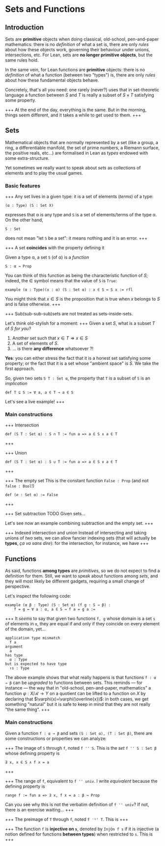# Sets and Functions

## Introduction
Sets are **primitive** objects when doing classical, old-school, pen-and-paper mathematics: there is no *definition* of what a set is, there are only *rules* about how these objects work, governing their behaviour under unions, intersections, etc. For Lean, sets are **no longer primitive objects**, but the same rules hold.


In the same vein, for Lean functions are **primitive** objects: there is no *definition* of what a function (between two "types") is, there are only *rules* about how these fundamental objects behave.

Concretely, that's all you need: one rarely (never?) uses that in set-theoretic language a function between $S$ and $T$ is really a subset of $S\times T$ satisfying some property.

+++ At the end of the day, everything is the same.
But in the morning, things seem different, and it takes a while to get used to them.
+++

## Sets

Mathematical objects that are normally represented by a set (like a group, a ring, a differentiable manifold, the set of prime numbers, a Riemann surface, the positive reals, etc...) are formalised in Lean as *types* endowed with some extra-structure.

Yet sometimes we really want to speak about *sets* as collections of elements and to play the usual games.

### Basic features

+++ Any set lives in a given type: it is a set of elements (*terms*) of a type:
```lean
(α : Type) (S : Set X)
```
expresses that α is any type and `S` is a set of elements/terms of the type α. On the other hand,
```lean
S : Set
```
does not mean "let `S` be a set": it means nothing and it is an error.
+++

+++ A set **coincides** with the property defining it

 Given a type α, a set `S` (of α) is a *function*
```lean
S : α → Prop
```
You can think of this function as being the characteristic function of $S$; indeed, the $\in$ symbol means that the value of `S` is `True`:
```lean
example (α : Type)(x : α) (S : Set α) : x ∈ S ↔ S x := rfl
```
You might think that $x \in S$ is the proposition that is true when $x$ belongs to $S$ and is false otherwise.
+++

+++ Sub(sub-sub-sub)sets are not treated as sets-inside-sets.
<br>

Let's think old-stylish for a moment:
+++ Given a set $S$, what is a subset $T$ of $S$ *for you*?
1. Another set such that $x\in T\Rightarrow x \in S$
1. A set of elements of $S$.
1. ... is there **any difference** whatsoever ?!

**Yes**: you can either stress the fact that it is a honest set satisfying some property; or the fact that it is a set whose "ambient space" is $S$. We take the first approach.

<!-- <br>
 -->
So, given two sets  `S T : Set α`, the property that `T` is a subset of `S` is an *implication*
```lean
def T ⊆ S := ∀ a, a ∈ T → a ∈ S
```
Let's see a live example!
+++

### Main constructions
+++ Intersection
```lean
def (S T : Set α) : S ∩ T := fun a => a ∈ S ∧ a ∈ T
```
+++

+++ Union
```lean
def (S T : Set α) : S ∪ T := fun a => a ∈ S ∨ a ∈ T
```
+++

+++ The empty set
This is the constant function `False : Prop` (and not `false : Bool`!)
```lean
def (∅ : Set α) := False
```
+++

+++ Set subtraction TODO
Given sets...

Let's see now an example combining subtraction and the empty set.
+++

+++ Indexed intersection and union
Instead of intersecting and taking unions of *two* sets, we can allow fancier indexing sets (that will actually be **types**, *ça va sans dire*): for the intersection, for instance, we have
+++


## Functions

As said, functions **among types** are *primitives*, so we do not expect to find a definition for them. Still, we want to speak about functions among *sets*, and they will most likely be different gadgets, requiring a small change of perspective.

Let's inspect the following code:
```lean
example (α β : Type) (S : Set α) (f g : S → β) :
    f = g ↔ ∀ a : α, a ∈ S → f a = g a :=
```
+++ It *seems* to say that given two functions `f, g` whose domain is a set `s` of elements in `α`, they are equal if and only if they coincide on every element of the domain, yet...

```
application type mismatch
  f a
argument
  a
has type
  α : Type
but is expected to have type
  ↑s : Type
```

The above example shows that what really happens is that functions `f : α → β` can be *upgraded* to functions between sets. This reminds — for instance — the way that in "old-school, pen-and-paper, mathematics" a function $\varphi : X/\mathcal{R} \to Y$ on a quotient can be lifted to a function on $X$ by declaring that $\varphi(x)=\varphi(\overline{x})$: in both cases, we get something "natural" but it is safe to keep in mind that they are not really "the same thing".
+++

### Main constructions

Given a function `f : α → β` and sets `(S : Set α), (T : Set β)`, there are some constructions or properties we can analyze:

+++ The image of `S` through `f`, noted `f '' S`.
This is the *set* `f '' S : Set β` whose defining property is
```lean
∃ x, x ∈ S ∧ f x = a
```
+++

+++ The range of `f`, equivalent to `f '' univ`.
I write *equivalent* because the defining property is
```lean
range f := fun a => ∃ x, f x = a : β → Prop
```
Can you see why this is not the verbatim definition of `f '' univ`? If not, there is an exercise waiting...
+++

+++ The preimage of `T` through `f`, noted `f ⁻¹' T`.
This is
+++

+++ The function `f` is **injective on `s`**, denoted by `InjOn f s` if it is injective (a notion defined for functions **between types**) when restricted to `s`.
This is
+++